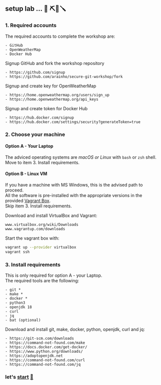 ## setup lab ... 🧰 ⛏️🔧🪛

### 1. Required accounts
The required accounts to complete the workshop are:
```
- GitHub
- OpenWeatherMap
- Docker Hub
```

Signup GitHub and fork the workshop repository
```
- https://github.com/signup
- https://github.com/arainho/secure-git-workshop/fork
```

Signup and create key for OpenWeatherMap
```
- https://home.openweathermap.org/users/sign_up
- https://home.openweathermap.org/api_keys 
```

Signup and create token for Docker Hub
```
- https://hub.docker.com/signup
- https://hub.docker.com/settings/security?generateToken=true
```

### 2. Choose your machine

#### Option A - Your Laptop
The adviced operating systems are _macOS or Linux_ with `bash` or `zsh` shell.  
Move to item 3. Install requirements.

#### Option B - Linux VM  
If you have a machine with MS Windows, this is the advised path to proceed.   
All the software is pre-installed with the appropriate versions in the provided [Vagrant Box](Vagrantfile).   
Skip item 3. Install requirements.    

Download and install VirtualBox and Vagrant:    
```
www.virtualbox.org/wiki/Downloads
www.vagrantup.com/downloads
```

Start the vagrant box with:
```bash
vagrant up --provider virtualbox
vagrant ssh
```

### 3. Install requirements
This is only required for option A - your Laptop.   
The required tools are the following:     
```
- git *
- make *
- docker *
- python3
- openjdk 18
- curl
- jq
- bat (optional)
```

Download and install git, make, docker, python, openjdk, curl and jq:
```
- https://git-scm.com/downloads
- https://command-not-found.com/make
- https://docs.docker.com/get-docker/
- https://www.python.org/downloads/
- https://adoptopenjdk.net
- https://command-not-found.com/curl
- https://command-not-found.com/jq
```

### let's [start](https://github.com/arainho/secure-git-workshop/tree/start) [🚀](https://github.com/arainho/secure-git-workshop/tree/start)
